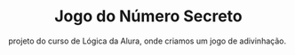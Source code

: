 <h1 align="center"> Jogo do Número Secreto </h1>

projeto do curso de Lógica da Alura, onde criamos um jogo de adivinhação.
